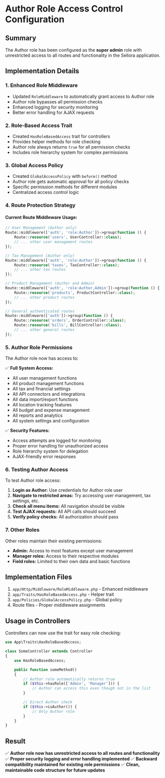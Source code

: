 # Author Role Access Control Configuration

## Summary

The Author role has been configured as the **super admin** role with unrestricted access to all routes and functionality in the Sellora application.

## Implementation Details

### 1. Enhanced Role Middleware

-   Updated `RoleMiddleware` to automatically grant access to Author role
-   Author role bypasses all permission checks
-   Enhanced logging for security monitoring
-   Better error handling for AJAX requests

### 2. Role-Based Access Trait

-   Created `HasRoleBasedAccess` trait for controllers
-   Provides helper methods for role checking
-   Author role always returns `true` for all permission checks
-   Includes role hierarchy system for complex permissions

### 3. Global Access Policy

-   Created `GlobalAccessPolicy` with `before()` method
-   Author role gets automatic approval for all policy checks
-   Specific permission methods for different modules
-   Centralized access control logic

### 4. Route Protection Strategy

#### Current Route Middleware Usage:

```php
// User Management (Author only)
Route::middleware(['auth', 'role:Author'])->group(function () {
    Route::resource('users', UserController::class);
    // ... other user management routes
});

// Tax Management (Author only)
Route::middleware(['auth', 'role:Author'])->group(function () {
    Route::resource('taxes', TaxController::class);
    // ... other tax routes
});

// Product Management (Author and Admin)
Route::middleware(['auth', 'role:Author,Admin'])->group(function () {
    Route::resource('products', ProductController::class);
    // ... other product routes
});

// General authenticated routes
Route::middleware(['auth'])->group(function () {
    Route::resource('orders', OrderController::class);
    Route::resource('bills', BillController::class);
    // ... other general routes
});
```

### 5. Author Role Permissions

The Author role now has access to:

✅ **Full System Access:**

-   All user management functions
-   All product management functions
-   All tax and financial settings
-   All API connectors and integrations
-   All data import/export functions
-   All location tracking features
-   All budget and expense management
-   All reports and analytics
-   All system settings and configuration

✅ **Security Features:**

-   Access attempts are logged for monitoring
-   Proper error handling for unauthorized access
-   Role hierarchy system for delegation
-   AJAX-friendly error responses

### 6. Testing Author Access

To test Author role access:

1. **Login as Author:** Use credentials for Author role user
2. **Navigate to restricted areas:** Try accessing user management, tax settings, etc.
3. **Check all menu items:** All navigation should be visible
4. **Test AJAX requests:** All API calls should succeed
5. **Verify policy checks:** All authorization should pass

### 7. Other Roles

Other roles maintain their existing permissions:

-   **Admin:** Access to most features except user management
-   **Manager roles:** Access to their respective modules
-   **Field roles:** Limited to their own data and basic functions

## Implementation Files

1. `app/Http/Middleware/RoleMiddleware.php` - Enhanced middleware
2. `app/Traits/HasRoleBasedAccess.php` - Helper trait
3. `app/Policies/GlobalAccessPolicy.php` - Global policy
4. Route files - Proper middleware assignments

## Usage in Controllers

Controllers can now use the trait for easy role checking:

```php
use App\Traits\HasRoleBasedAccess;

class SomeController extends Controller
{
    use HasRoleBasedAccess;

    public function someMethod()
    {
        // Author role automatically returns true
        if ($this->hasRole(['Admin', 'Manager'])) {
            // Author can access this even though not in the list
        }

        // Direct Author check
        if ($this->isAuthor()) {
            // Only Author role
        }
    }
}
```

## Result

✅ **Author role now has unrestricted access to all routes and functionality**
✅ **Proper security logging and error handling implemented**
✅ **Backward compatibility maintained for existing role permissions**
✅ **Clean, maintainable code structure for future updates**
